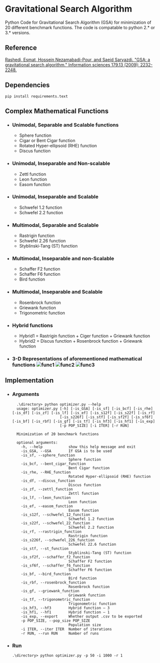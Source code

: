 #  Gravitational Search Algorithm
Python Code for Gravitational Search Algorithm (GSA) for minimization of 20 different benchmark functions. The code is compatable to python 2.* or 3.* versions.

## Reference
[Rashedi, Esmat, Hossein Nezamabadi-Pour, and Saeid Saryazdi. "GSA: a gravitational search algorithm." 
Information sciences 179.13 (2009): 2232-2248.](https://www.sciencedirect.com/science/article/abs/pii/S0020025509001200)	

## Dependencies
    pip install requirements.text

## Complex Mathematical Functions 
- ### Unimodal, Separable and Scalable functions
    - Sphere function 
    - Cigar or Bent Cigar function
    - Rotated Hyper-ellipsoid (RHE) function
    - Discus function
- ### Unimodal, Inseparable and Non-scalable
    - Zettl function
    - Leon function
    - Easom function
- ### Unimodal, Inseparable and Scalable
    - Schwefel 1.2 function
    - Schwefel 2.2 function
- ### Multimodal, Separable and Scalable
    - Rastrigin function
    - Schwefel 2.26 function
    - Styblinski-Tang (ST) function
- ### Multimodal, Inseparable and non-Scalable
    - Schaffer F2 function
    - Schaffer F6 function
    - Bird function
- ### Multimodal, Inseparable and Scalable
    - Rosenbrock function
    - Griewank function 
    - Trigonometric function 
- ### Hybrid functions
    - Hybrid1 = Rastrigin function + Ciger function + Griewank function 
    - Hybrid2 = Discus function + Rosenbrock function + Griewank function 
- ### 3-D Representations of aforementioned mathematical functions ![func1](https://github.com/SohamChattopadhyayEE/Finding-minima-of-complex-functions/blob/main/images_functions/Slide1.JPG) ![func2](https://github.com/SohamChattopadhyayEE/Finding-minima-of-complex-functions/blob/main/images_functions/Slide2.JPG) ![func3](https://github.com/SohamChattopadhyayEE/Finding-minima-of-complex-functions/blob/main/images_functions/Slide3.JPG) 

## Implementation
- ### Arguments 
        .\directory> python optimizer.py --help
        usage: optimizer.py [-h] [-is_GSA] [-is_sf] [-is_bcf] [-is_rhe] [-is_df] [-is_zf] [-is_lf] [-is_ef] [-is_s12f] [-is_s22f] [-is_rf]
                            [-is_s226f] [-is_stf] [-is_sf2f] [-is_sf6f] [-is_bf] [-is_rbf] [-is_gf] [-is_tf] [-is_hf3] [-is_hf1] [-is_exp]
                            [-p POP_SIZE] [-i ITER] [-r RUN]

        Minimization of 20 benchmark functions

        optional arguments:
          -h, --help            show this help message and exit
          -is_GSA, --GSA        If GSA is to be used
          -is_sf, --sphere_function
                                Sphere function
          -is_bcf, --bent_cigar_function
                                Bent Cigar function
          -is_rhe, --RHE_function
                                Rotated Hyper-ellipsoid (RHE) function
          -is_df, --discus_function
                                Discus function
          -is_zf, --zettl_function
                                Zettl function
          -is_lf, --leon_function
                                Leon function
          -is_ef, --easom_function
                                Easom function
          -is_s12f, --schwefel_12_function
                                Schwefel 1.2 function
          -is_s22f, --schwefel_22_function
                                Schwefel 2.2 function
          -is_rf, --rastrigin_function
                                Rastrigin function
          -is_s226f, --schwefel_226_function
                                Schwefel 22.6 function
          -is_stf, --st_function
                                Styblinski-Tang (ST) function
          -is_sf2f, --schaffer_f2_function
                                Schaffer F2 function
          -is_sf6f, --schaffer_f6_function
                                Schaffer F6 function
          -is_bf, --bird_function
                                Bird function
          -is_rbf, --rosenbrock_function
                                Rosenbrock function
          -is_gf, --griewank_function
                                Griewank function
          -is_tf, --trigonometric_function
                                Trigonometric function
          -is_hf3, --hf3        Hybrid function – 3
          -is_hf1, --hf1        Hybrid function – 1
          -is_exp, --export     Whether output .csv to be exported
          -p POP_SIZE, --pop_size POP_SIZE
                                Population size
          -i ITER, --iter ITER  Number of iterations
          -r RUN, --run RUN     Number of runs
- ### Run
      .\directory> python optimizer.py -p 50 -i 1000 -r 1
